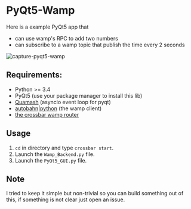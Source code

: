 # PyQt5-Wamp

Here is a example PyQt5 app that
* can use wamp's RPC to add two numbers
* can subscribe to a wamp topic that publish the time every 2 seconds

![capture-pyqt5-wamp](https://cloud.githubusercontent.com/assets/7746352/12374901/ea684d9c-bcab-11e5-87fd-9f2a5d5ce7f2.png)

## Requirements:
* Python >= 3.4
* PyQt5 (use your package manager to install this lib)
* [Quamash](https://github.com/harvimt/quamash) (asyncio event loop for pyqt)
* [autobahn|python](http://autobahn.ws/python/) (the wamp client)
* [the crossbar wamp router](http://crossbar.io/)

## Usage
1. ```cd``` in directory and type ```crossbar start```.
2. Launch the ```Wamp_Backend.py``` file.
3. Launch the ```PyQt5_GUI.py``` file.

## Note
I tried to keep it simple but non-trivial so you can build something out of this, if something is not clear just open an issue.
